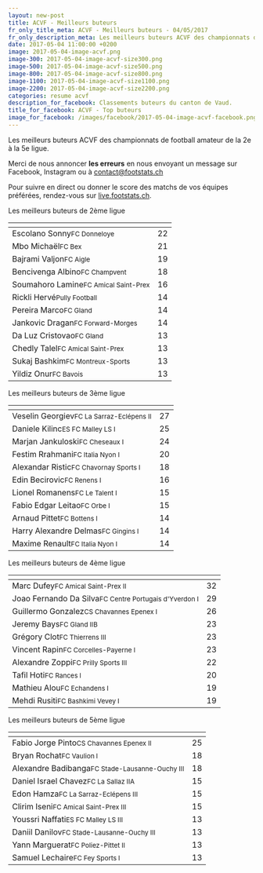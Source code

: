 ```yaml
---
layout: new-post
title: ACVF - Meilleurs buteurs
fr_only_title_meta: ACVF - Meilleurs buteurs - 04/05/2017
fr_only_description_meta: Les meilleurs buteurs ACVF des championnats de football amateur de la 2e à la 5e ligue - 04/05/2017
date: 2017-05-04 11:00:00 +0200
image: 2017-05-04-image-acvf.png
image-300: 2017-05-04-image-acvf-size300.png
image-500: 2017-05-04-image-acvf-size500.png
image-800: 2017-05-04-image-acvf-size800.png
image-1100: 2017-05-04-image-acvf-size1100.png
image-2200: 2017-05-04-image-acvf-size2200.png
categories: resume acvf
description_for_facebook: Classements buteurs du canton de Vaud.
title_for_facebook: ACVF - Top buteurs
image_for_facebook: /images/facebook/2017-05-04-image-acvf-facebook.png
---
```

Les meilleurs buteurs ACVF des championnats de football amateur de la 2e à la 5e ligue.

Merci de nous annoncer <b>les erreurs</b> en nous envoyant un message sur Facebook, Instagram ou à contact@footstats.ch

Pour suivre en direct ou donner le score des matchs de vos équipes préférées, rendez-vous sur <a href='http://live.footstats.ch'>live.footstats.ch</a>.

Les meilleurs buteurs de 2ème ligue

<table class="table"><thead><tr><th><i class="fa fa-male"></i></th><th><i class="fa fa-futbol-o"></i></th></tr></thead><tbody><tr><td>Escolano Sonny<span class='d-block team-name'><small>FC Donneloye</small></span></td><td>22</td></tr><tr><td>Mbo Michaël<span class='d-block team-name'><small>FC Bex</small></span></td><td>21</td></tr><tr><td>Bajrami Valjon<span class='d-block team-name'><small>FC Aigle</small></span></td><td>19</td></tr><tr><td>Bencivenga Albino<span class='d-block team-name'><small>FC Champvent</small></span></td><td>18</td></tr><tr><td>Soumahoro Lamine<span class='d-block team-name'><small>FC Amical Saint-Prex</small></span></td><td>16</td></tr><tr><td>Rickli Hervé<span class='d-block team-name'><small>Pully Football</small></span></td><td>14</td></tr><tr><td>Pereira Marco<span class='d-block team-name'><small>FC Gland</small></span></td><td>14</td></tr><tr><td>Jankovic Dragan<span class='d-block team-name'><small>FC Forward-Morges</small></span></td><td>14</td></tr><tr><td>Da Luz Cristovao<span class='d-block team-name'><small>FC Gland</small></span></td><td>13</td></tr><tr><td>Chedly Talel<span class='d-block team-name'><small>FC Amical Saint-Prex</small></span></td><td>13</td></tr><tr><td>Sukaj Bashkim<span class='d-block team-name'><small>FC Montreux-Sports</small></span></td><td>13</td></tr><tr><td>Yildiz Onur<span class='d-block team-name'><small>FC Bavois</small></span></td><td>13</td></tr></tbody></table>Les meilleurs buteurs de 3ème ligue

<table class="table"><thead><tr><th><i class="fa fa-male"></i></th><th><i class="fa fa-futbol-o"></i></th></tr></thead><tbody><tr><td>Veselin Georgiev<span class='d-block team-name'><small>FC La Sarraz-Eclépens II</small></span></td><td>27</td></tr><tr><td>Daniele Kilinc<span class='d-block team-name'><small>ES FC Malley LS I</small></span></td><td>25</td></tr><tr><td>Marjan Jankuloski<span class='d-block team-name'><small>FC Cheseaux I</small></span></td><td>24</td></tr><tr><td>Festim Rrahmani<span class='d-block team-name'><small>FC Italia Nyon I</small></span></td><td>20</td></tr><tr><td>Alexandar Ristic<span class='d-block team-name'><small>FC Chavornay Sports I</small></span></td><td>18</td></tr><tr><td>Edin Becirovic<span class='d-block team-name'><small>FC Renens I</small></span></td><td>16</td></tr><tr><td>Lionel Romanens<span class='d-block team-name'><small>FC Le Talent I</small></span></td><td>15</td></tr><tr><td>Fabio Edgar Leitao<span class='d-block team-name'><small>FC Orbe I</small></span></td><td>15</td></tr><tr><td>Arnaud Pittet<span class='d-block team-name'><small>FC Bottens I</small></span></td><td>14</td></tr><tr><td>Harry Alexandre Delmas<span class='d-block team-name'><small>FC Gingins I</small></span></td><td>14</td></tr><tr><td>Maxime Renault<span class='d-block team-name'><small>FC Italia Nyon I</small></span></td><td>14</td></tr></tbody></table>Les meilleurs buteurs de 4ème ligue

<table class="table"><thead><tr><th><i class="fa fa-male"></i></th><th><i class="fa fa-futbol-o"></i></th></tr></thead><tbody><tr><td>Marc Dufey<span class='d-block team-name'><small>FC Amical Saint-Prex II</small></span></td><td>32</td></tr><tr><td>Joao Fernando Da Silva<span class='d-block team-name'><small>FC Centre Portugais d'Yverdon I</small></span></td><td>29</td></tr><tr><td>Guillermo Gonzalez<span class='d-block team-name'><small>CS Chavannes Epenex I</small></span></td><td>26</td></tr><tr><td>Jeremy Bays<span class='d-block team-name'><small>FC Gland IIB</small></span></td><td>23</td></tr><tr><td>Grégory Clot<span class='d-block team-name'><small>FC Thierrens III</small></span></td><td>23</td></tr><tr><td>Vincent Rapin<span class='d-block team-name'><small>FC Corcelles-Payerne l</small></span></td><td>23</td></tr><tr><td>Alexandre Zoppi<span class='d-block team-name'><small>FC Prilly Sports III</small></span></td><td>22</td></tr><tr><td>Tafil Hoti<span class='d-block team-name'><small>FC Rances l</small></span></td><td>20</td></tr><tr><td>Mathieu Alou<span class='d-block team-name'><small>FC Echandens I</small></span></td><td>19</td></tr><tr><td>Mehdi Rusiti<span class='d-block team-name'><small>FC Bashkimi Vevey I</small></span></td><td>19</td></tr></tbody></table>Les meilleurs buteurs de 5ème ligue

<table class="table"><thead><tr><th><i class="fa fa-male"></i></th><th><i class="fa fa-futbol-o"></i></th></tr></thead><tbody><tr><td>Fabio Jorge Pinto<span class='d-block team-name'><small>CS Chavannes Epenex II</small></span></td><td>25</td></tr><tr><td>Bryan Rochat<span class='d-block team-name'><small>FC Vaulion l</small></span></td><td>18</td></tr><tr><td>Alexandre Badibanga<span class='d-block team-name'><small>FC Stade-Lausanne-Ouchy III</small></span></td><td>18</td></tr><tr><td>Daniel Israel Chavez<span class='d-block team-name'><small>FC La Sallaz IIA</small></span></td><td>15</td></tr><tr><td>Edon Hamza<span class='d-block team-name'><small>FC La Sarraz-Eclépens III</small></span></td><td>15</td></tr><tr><td>Clirim Iseni<span class='d-block team-name'><small>FC Amical Saint-Prex III</small></span></td><td>15</td></tr><tr><td>Youssri Naffati<span class='d-block team-name'><small>ES FC Malley LS III</small></span></td><td>13</td></tr><tr><td>Daniil Danilov<span class='d-block team-name'><small>FC Stade-Lausanne-Ouchy III</small></span></td><td>13</td></tr><tr><td>Yann Marguerat<span class='d-block team-name'><small>FC Poliez-Pittet II</small></span></td><td>13</td></tr><tr><td>Samuel Lechaire<span class='d-block team-name'><small>FC Fey Sports l</small></span></td><td>13</td></tr></tbody></table>